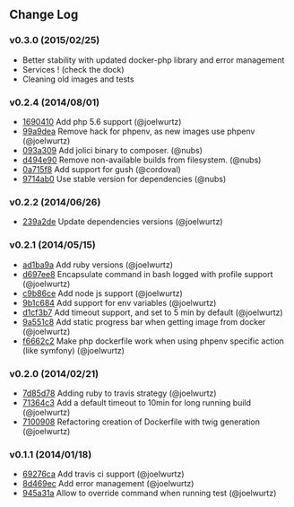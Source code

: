 ## Change Log

### v0.3.0 (2015/02/25)

- Better stability with updated docker-php library and error management
- Services ! (check the dock)
- Cleaning old images and tests

### v0.2.4 (2014/08/01)
- [1690410](https://github.com/jolicode/JoliCi/commit/16904105468a718a705376baf9d9ac66bd280c64) Add php 5.6 support (@joelwurtz)
- [99a9dea](https://github.com/jolicode/JoliCi/commit/99a9dea3d196845545c21e1da0449865a900d4f1) Remove hack for phpenv, as new images use phpenv (@joelwurtz)
- [093a309](https://github.com/jolicode/JoliCi/commit/093a309cb1d804748cde099df618c21967809c48) Add jolici binary to composer. (@nubs)
- [d494e90](https://github.com/jolicode/JoliCi/commit/d494e90324f0d87cd6a705b41f825474763a094a) Remove non-available builds from filesystem. (@nubs)
- [0a715f8](https://github.com/jolicode/JoliCi/commit/0a715f86cb52fe815f379ff28c4bc03a9b746cf9) Add support for gush (@cordoval)
- [9714ab0](https://github.com/jolicode/JoliCi/commit/9714ab02dc5da5b1af78b4bb7ec4881de7c4620a) Use stable version for dependencies (@nubs)

### v0.2.2 (2014/06/26)
- [239a2de](https://github.com/jolicode/JoliCi/commit/239a2de6cf5d0db31404dbb39ab6f4b9210aa921) Update dependencies versions (@joelwurtz)

### v0.2.1 (2014/05/15)
- [ad1ba9a](https://github.com/jolicode/JoliCi/commit/ad1ba9a3eca7fb4a0e4f3f3e5aba59904d525127) Add ruby versions (@joelwurtz)
- [d697ee8](https://github.com/jolicode/JoliCi/commit/d697ee8eedcd0b33b42c2b5e89c918fb222eefbc) Encapsulate command in bash logged with profile support (@joelwurtz)
- [c9b86ce](https://github.com/jolicode/JoliCi/commit/c9b86ce4c63ceb430a10930e5a7345e70706a321) Add node js support (@joelwurtz)
- [9b1c684](https://github.com/jolicode/JoliCi/commit/9b1c684ebe11991253d76825847d79c91ad92ac8) Add support for env variables (@joelwurtz)
- [d1cf3b7](https://github.com/jolicode/JoliCi/commit/d1cf3b7966b385759acc351c299b067b653ac06d) Add timeout support, and set to 5 min by default (@joelwurtz)
- [9a551c8](https://github.com/jolicode/JoliCi/commit/9a551c8938f61ef74beaff3737b8dfa7c2091b9e) Add static progress bar when getting image from docker (@joelwurtz)
- [f6662c2](https://github.com/jolicode/JoliCi/commit/f6662c25c8ad55ead5b654a75a29668ffa35f236) Make php dockerfile work when using phpenv specific action (like symfony) (@joelwurtz)

### v0.2.0 (2014/02/21)
- [7d85d78](https://github.com/jolicode/JoliCi/commit/7d85d78774eaf6a5d41c1cd98a4be4ce7497c054) Adding ruby to travis strategy (@joelwurtz)
- [71364c3](https://github.com/jolicode/JoliCi/commit/71364c3814e071cf63983f98933e11ec75fb5ea9) Add a default timeout to 10min for long running build (@joelwurtz)
- [7100908](https://github.com/jolicode/JoliCi/commit/7100908c6f78966bd750310b2abfa0af5173f1fb) Refactoring creation of Dockerfile with twig generation (@joelwurtz)

### v0.1.1 (2014/01/18)
- [69276ca](https://github.com/jolicode/JoliCi/commit/69276ca8b982b1343519f4119d188a299258c40b) Add travis ci support (@joelwurtz)
- [8d469ec](https://github.com/jolicode/JoliCi/commit/8d469ecad0b696f72032e21f0d654ee8ad304c47) Add error management (@joelwurtz)
- [945a31a](https://github.com/jolicode/JoliCi/commit/945a31a1750c366eae15f1baeebf1aaff73001ff) Allow to override command when running test (@joelwurtz)
